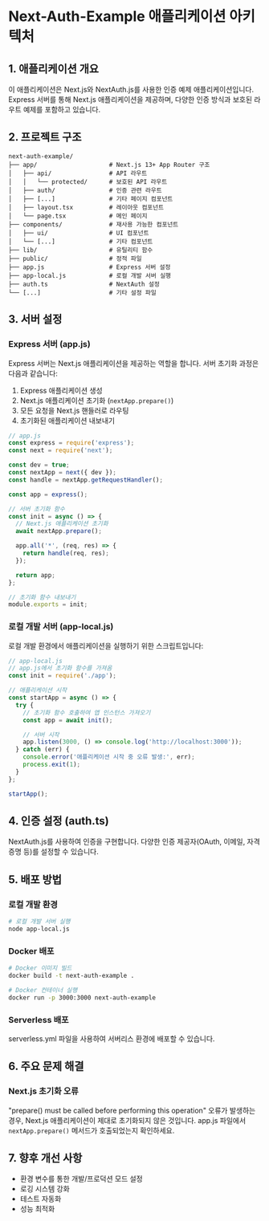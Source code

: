 # Next-Auth-Example 애플리케이션 아키텍처

## 1. 애플리케이션 개요

이 애플리케이션은 Next.js와 NextAuth.js를 사용한 인증 예제 애플리케이션입니다. Express 서버를 통해 Next.js 애플리케이션을 제공하며, 다양한 인증 방식과 보호된 라우트 예제를 포함하고 있습니다.

## 2. 프로젝트 구조

```
next-auth-example/
├── app/                    # Next.js 13+ App Router 구조
│   ├── api/                # API 라우트
│   │   └── protected/      # 보호된 API 라우트
│   ├── auth/               # 인증 관련 라우트
│   ├── [...]               # 기타 페이지 컴포넌트
│   ├── layout.tsx          # 레이아웃 컴포넌트
│   └── page.tsx            # 메인 페이지
├── components/             # 재사용 가능한 컴포넌트
│   ├── ui/                 # UI 컴포넌트
│   └── [...]               # 기타 컴포넌트
├── lib/                    # 유틸리티 함수
├── public/                 # 정적 파일
├── app.js                  # Express 서버 설정
├── app-local.js            # 로컬 개발 서버 실행
├── auth.ts                 # NextAuth 설정
└── [...]                   # 기타 설정 파일
```

## 3. 서버 설정

### Express 서버 (app.js)

Express 서버는 Next.js 애플리케이션을 제공하는 역할을 합니다. 서버 초기화 과정은 다음과 같습니다:

1. Express 애플리케이션 생성
2. Next.js 애플리케이션 초기화 (`nextApp.prepare()`)
3. 모든 요청을 Next.js 핸들러로 라우팅
4. 초기화된 애플리케이션 내보내기

```javascript
// app.js
const express = require('express');
const next = require('next');

const dev = true;
const nextApp = next({ dev });
const handle = nextApp.getRequestHandler();

const app = express();

// 서버 초기화 함수
const init = async () => {
  // Next.js 애플리케이션 초기화
  await nextApp.prepare();

  app.all('*', (req, res) => {
    return handle(req, res);
  });

  return app;
};

// 초기화 함수 내보내기
module.exports = init;
```

### 로컬 개발 서버 (app-local.js)

로컬 개발 환경에서 애플리케이션을 실행하기 위한 스크립트입니다:

```javascript
// app-local.js
// app.js에서 초기화 함수를 가져옴
const init = require('./app');

// 애플리케이션 시작
const startApp = async () => {
  try {
    // 초기화 함수 호출하여 앱 인스턴스 가져오기
    const app = await init();

    // 서버 시작
    app.listen(3000, () => console.log('http://localhost:3000'));
  } catch (err) {
    console.error('애플리케이션 시작 중 오류 발생:', err);
    process.exit(1);
  }
};

startApp();
```

## 4. 인증 설정 (auth.ts)

NextAuth.js를 사용하여 인증을 구현합니다. 다양한 인증 제공자(OAuth, 이메일, 자격 증명 등)를 설정할 수 있습니다.

## 5. 배포 방법

### 로컬 개발 환경

```bash
# 로컬 개발 서버 실행
node app-local.js
```

### Docker 배포

```bash
# Docker 이미지 빌드
docker build -t next-auth-example .

# Docker 컨테이너 실행
docker run -p 3000:3000 next-auth-example
```

### Serverless 배포

serverless.yml 파일을 사용하여 서버리스 환경에 배포할 수 있습니다.

## 6. 주요 문제 해결

### Next.js 초기화 오류

"prepare() must be called before performing this operation" 오류가 발생하는 경우, Next.js 애플리케이션이 제대로 초기화되지 않은 것입니다. app.js 파일에서 `nextApp.prepare()` 메서드가 호출되었는지 확인하세요.

## 7. 향후 개선 사항

- 환경 변수를 통한 개발/프로덕션 모드 설정
- 로깅 시스템 강화
- 테스트 자동화
- 성능 최적화
